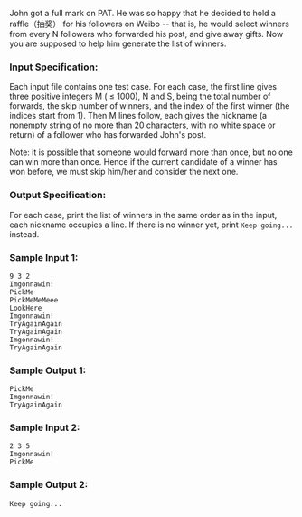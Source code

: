 <!-- Title
Raffle for Weibo Followers (20)
-->
John got a full mark on PAT. He was so happy that he decided to hold a
raffle（抽奖） for his followers on Weibo -- that is, he would select winners from
every N followers who forwarded his post, and give away gifts. Now you are
supposed to help him generate the list of winners.

### Input Specification:

Each input file contains one test case. For each case, the first line gives
three positive integers M ( $\le$ 1000), N and S, being the total number of
forwards, the skip number of winners, and the index of the first winner (the
indices start from 1). Then M lines follow, each gives the nickname (a
nonempty string of no more than 20 characters, with no white space or return)
of a follower who has forwarded John's post.

Note: it is possible that someone would forward more than once, but no one can
win more than once. Hence if the current candidate of a winner has won before,
we must skip him/her and consider the next one.

### Output Specification:

For each case, print the list of winners in the same order as in the input,
each nickname occupies a line. If there is no winner yet, print `Keep
going...` instead.

### Sample Input 1:

```
9 3 2
Imgonnawin!
PickMe
PickMeMeMeee
LookHere
Imgonnawin!
TryAgainAgain
TryAgainAgain
Imgonnawin!
TryAgainAgain
```

### Sample Output 1:

```
PickMe
Imgonnawin!
TryAgainAgain
```

### Sample Input 2:

```
2 3 5
Imgonnawin!
PickMe
```

### Sample Output 2:

```
Keep going...
```
